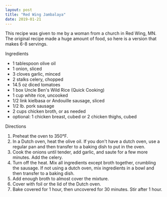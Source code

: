 ```yaml
---
layout: post
title: "Red Wing Jambalaya"
date: 2019-01-21
---
```


This recipe was given to me by a woman from a church in Red Wing, MN. The original recipe made a huge amount of food, so here is a version that makes 6-8 servings.

Ingredients
- 1 tablespoon olive oil
- 1 onion, sliced
- 3 cloves garlic, minced
- 2 stalks celery, chopped
- 14.5 oz diced tomatoes
- 1 box Uncle Ben's Wild Rice (Quick Cooking)
- 1 cup white rice, uncooked
- 1/2 link kielbasa or Andouille sausage, sliced
- 1/2 lb. pork sausage
- 2 cups chicken broth, or as needed
- optional: 1 chicken breast, cubed or 2 chicken thighs, cubed

Directions
1. Preheat the oven to 350°F.
2. In a Dutch oven, heat the olive oil. If you don't have a dutch oven, use a regular pan and then transfer to a baking dish to put in the oven.
3. Cook the onions until tender, add garlic, and saute for a few more minutes. Add the celery.
4. Turn off the heat. Mix all ingredients except broth together, crumbling the sausage. If not using a dutch oven, mix ingredients in a bowl and then transfer to a baking dish.
5. Add enough broth to almost cover the mixture.
6. Cover with foil or the lid of the Dutch oven.
7. Bake covered for 1 hour, then uncovered for 30 minutes. Stir after 1 hour.
